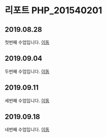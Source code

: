 # 리포트 PHP_201540201

## 2019.08.28
첫번째 수업입니다. [이동](./lecture_01)
## 2019.09.04
두번째 수업입니다. [이동](./lecture_02)
## 2019.09.11
세번째 수업입니다. [이동](lecture_03)
## 2019.09.18
네번째 수업입니다. [이동](lecture_04)